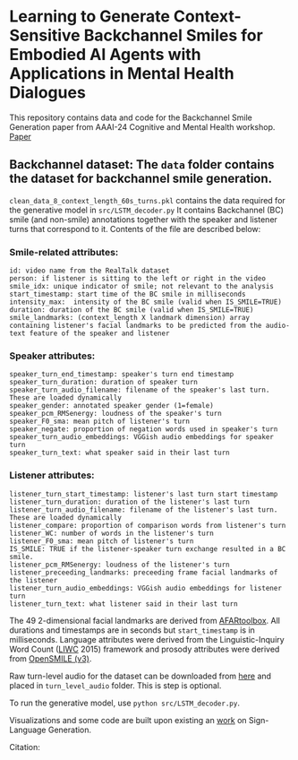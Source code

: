 # Learning to Generate Context-Sensitive Backchannel Smiles for Embodied AI Agents with Applications in Mental Health Dialogues
This repository contains data and code for the Backchannel Smile Generation paper from AAAI-24 Cognitive and Mental Health workshop.
[Paper](https://github.com/bmaneesh/Generating-Context-Sensitive-Backchannel-Smiles/)

## Backchannel dataset: The `data` folder contains the dataset for backchannel smile generation.
`clean_data_8_context_length_60s_turns.pkl` contains the data required for the generative model in `src/LSTM_decoder.py`
It contains Backchannel (BC) smile (and non-smile) annotations together with the speaker and listener turns that correspond to it. Contents of the file are described below:

### Smile-related attributes:
```
id: video name from the RealTalk dataset
person: if listener is sitting to the left or right in the video
smile_idx: unique indicator of smile; not relevant to the analysis
start_timestamp: start time of the BC smile in milliseconds
intensity_max:  intensity of the BC smile (valid when IS_SMILE=TRUE)
duration: duration of the BC smile (valid when IS_SMILE=TRUE)
smile_landmarks: (context_length X landmark dimension) array containing listener's facial landmarks to be predicted from the audio-text feature of the speaker and listener
```

### Speaker attributes:
```
speaker_turn_end_timestamp: speaker's turn end timestamp
speaker_turn_duration: duration of speaker turn
speaker_turn_audio_filename: filename of the speaker's last turn. These are loaded dynamically
speaker_gender: annotated speaker gender (1=female)
speaker_pcm_RMSenergy: loudness of the speaker's turn
speaker_F0_sma: mean pitch of listener's turn
speaker_negate: proportion of negation words used in speaker's turn
speaker_turn_audio_embeddings: VGGish audio embeddings for speaker turn
speaker_turn_text: what speaker said in their last turn
```

### Listener attributes:
```
listener_turn_start_timestamp: listener's last turn start timestamp
listener_turn_duration: duration of the listener's last turn
listener_turn_audio_filename: filename of the listener's last turn. These are loaded dynamically
listener_compare: proportion of comparison words from listener's turn
listener_WC: number of words in the listener's turn
listener_F0_sma: mean pitch of listener's turn
IS_SMILE: TRUE if the listener-speaker turn exchange resulted in a BC smile.
listener_pcm_RMSenergy: loudness of the listener's turn
listener_preceeding_landmarks: preceeding frame facial landmarks of the listener
listener_turn_audio_embeddings: VGGish audio embeddings for listener turn
listener_turn_text: what listener said in their last turn
```

The 49 2-dimensional facial landmarks  are derived from [AFARtoolbox](https://github.com/AffectAnalysisGroup/AFARtoolbox). All durations and timestamps are in seconds but `start_timestamp` is in milliseconds. Language attributes were derived from the Linguistic-Inquiry Word Count ([LIWC](https://www.liwc.app/) 2015) framework and prosody attributes were derived from [OpenSMILE (v3)](https://audeering.github.io/opensmile/).

Raw turn-level audio for the dataset can be downloaded from [here]() and placed in `turn_level_audio` folder. This is step is optional.

To run the generative model, use `python src/LSTM_decoder.py`.

Visualizations and some code are built upon existing an [work](https://github.com/BenSaunders27/ProgressiveTransformersSLP) on Sign-Language Generation.

Citation:
```

```
